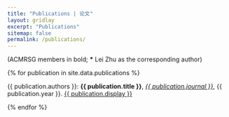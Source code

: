 ```yaml
---
title: "Publications | 论文"
layout: gridlay
excerpt: "Publications"
sitemap: false
permalink: /publications/
---
```


<p></p>

(ACMRSG members in bold; <b>*</b> Lei Zhu as the corresponding author)

<p></p>

{% for publication in site.data.publications %}

{{ publication.authors }}: <b>{{ publication.title }}</b>, <u><em>{{  publication.journal }}</em></u>, {{ publication.year }}. <a href="{{ publication.url }}">{{ publication.display }}</a>
<br /> 

{% endfor %}
